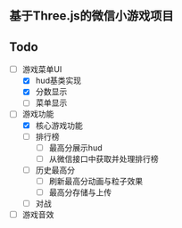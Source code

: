 ## 基于Three.js的微信小游戏项目

## Todo
- [ ] 游戏菜单UI
    - [x] hud基类实现
    - [x] 分数显示
    - [ ] 菜单显示
- [ ] 游戏功能
    - [x] 核心游戏功能
    - [ ] 排行榜
        - [ ] 最高分展示hud
        - [ ] 从微信接口中获取并处理排行榜
    - [ ] 历史最高分
        - [ ] 刷新最高分动画与粒子效果
        - [ ] 最高分存储与上传
    - [ ] 对战
- [ ] 游戏音效